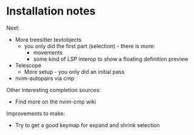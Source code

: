 # Installation notes

Next:
* More treesitter textobjects
  * you only did the first part (selection) - there is more:
    * movements
    * some kind of LSP interop to show a floating definition preview
* Telescope
  * More setup - you only did an initial pass
* nvim-autopairs via cmp

Other interesting completion sources:
* Find more on the nvim-cmp wiki

Improvements to make:
  * Try to get a good keymap for expand and shrink selection
